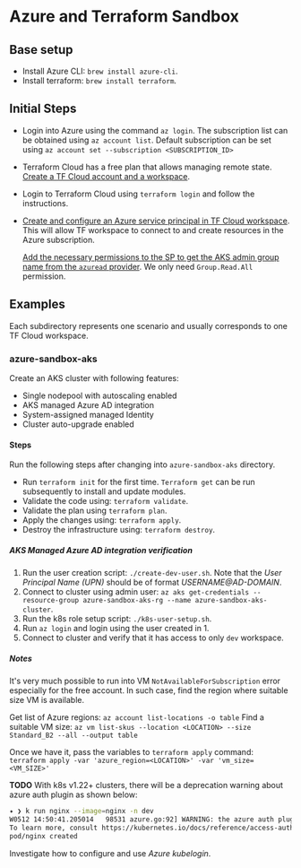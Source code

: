 # Azure and Terraform Sandbox

## Base setup

* Install Azure CLI: `brew install azure-cli`.
* Install terraform: `brew install terraform`.

## Initial Steps

* Login into Azure using the command `az login`.
  The subscription list can be obtained using `az account list`.
  Default subscription can be set using `az account set --subscription <SUBSCRIPTION_ID>`
* Terraform Cloud has a free plan that allows managing remote state. [Create a TF Cloud account and a workspace](https://learn.hashicorp.com/collections/terraform/cloud-get-started).
* Login to Terraform Cloud using `terraform login` and follow the instructions.
* [Create and configure an Azure service principal in TF Cloud workspace](https://learn.hashicorp.com/tutorials/terraform/azure-remote?in=terraform/azure-get-started#configure-a-service-principal). This will allow TF workspace to connect to and create resources in the Azure subscription.

  [Add the necessary permissions to the SP to get the AKS admin group name from the `azuread` provider](https://registry.terraform.io/providers/hashicorp/azuread/latest/docs/guides/service_principal_configuration). We only need `Group.Read.All` permission.

## Examples

Each subdirectory represents one scenario and usually corresponds to one TF Cloud workspace.

### azure-sandbox-aks

Create an AKS cluster with following features:

* Single nodepool with autoscaling enabled
* AKS managed Azure AD integration
* System-assigned managed Identity
* Cluster auto-upgrade enabled

#### Steps

Run the following steps after changing into `azure-sandbox-aks` directory.

* Run `terraform init` for the first time. `Terraform get` can be run subsequently to install and update modules.
* Validate the code using: `terraform validate`.
* Validate the plan using `terraform plan`.
* Apply the changes using: `terraform apply`.
* Destroy the infrastructure using: `terraform destroy`.

##### AKS Managed Azure AD integration verification

1. Run the user creation script: `./create-dev-user.sh`. Note that the *User Principal Name (UPN)* should be of format *USERNAME@AD-DOMAIN*.
2. Connect to cluster using admin user: `az aks get-credentials --resource-group azure-sandbox-aks-rg --name azure-sandbox-aks-cluster`.
3. Run the k8s role setup script: `./k8s-user-setup.sh`.
4. Run `az login` and login using the user created in 1.
5. Connect to cluster and verify that it has access to only `dev` workspace.

##### Notes

It's very much possible to run into VM `NotAvailableForSubscription` error especially for the free account. In such case, find the region where suitable size VM is available.

Get list of Azure regions: `az account list-locations -o table`
Find a suitable VM size: `az vm list-skus --location <LOCATION> --size Standard_B2 --all --output table`

Once we have it, pass the variables to `terraform apply` command: `terraform apply -var 'azure_region=<LOCATION>' -var 'vm_size=<VM_SIZE>'`

**TODO**
With k8s v1.22+ clusters, there will be a deprecation warning about azure auth plugin as shown below:

```sh
✦ ❯ k run nginx --image=nginx -n dev
W0512 14:50:41.205014   98531 azure.go:92] WARNING: the azure auth plugin is deprecated in v1.22+, unavailable in v1.25+; use https://github.com/Azure/kubelogin instead.
To learn more, consult https://kubernetes.io/docs/reference/access-authn-authz/authentication/#client-go-credential-plugins
pod/nginx created
```

Investigate how to configure and use *Azure kubelogin*.
